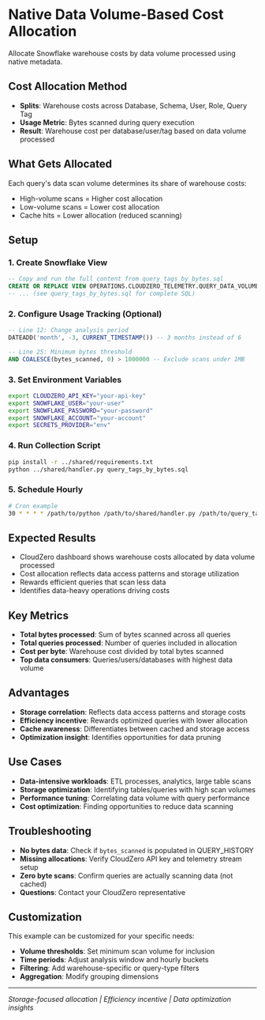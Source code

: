 # Native Data Volume-Based Cost Allocation

Allocate Snowflake warehouse costs by data volume processed using native metadata.

## Cost Allocation Method

- **Splits**: Warehouse costs across Database, Schema, User, Role, Query Tag
- **Usage Metric**: Bytes scanned during query execution
- **Result**: Warehouse cost per database/user/tag based on data volume processed

## What Gets Allocated

Each query's data scan volume determines its share of warehouse costs:
- High-volume scans = Higher cost allocation
- Low-volume scans = Lower cost allocation
- Cache hits = Lower allocation (reduced scanning)

## Setup

### 1. Create Snowflake View

```sql
-- Copy and run the full content from query_tags_by_bytes.sql
CREATE OR REPLACE VIEW OPERATIONS.CLOUDZERO_TELEMETRY.QUERY_DATA_VOLUME_ALLOCATION AS
-- ... (see query_tags_by_bytes.sql for complete SQL)
```

### 2. Configure Usage Tracking (Optional)

```sql
-- Line 12: Change analysis period
DATEADD('month', -3, CURRENT_TIMESTAMP()) -- 3 months instead of 6

-- Line 25: Minimum bytes threshold
AND COALESCE(bytes_scanned, 0) > 1000000 -- Exclude scans under 1MB
```

### 3. Set Environment Variables

```bash
export CLOUDZERO_API_KEY="your-api-key"
export SNOWFLAKE_USER="your-user"
export SNOWFLAKE_PASSWORD="your-password"
export SNOWFLAKE_ACCOUNT="your-account"
export SECRETS_PROVIDER="env"
```

### 4. Run Collection Script

```bash
pip install -r ../shared/requirements.txt
python ../shared/handler.py query_tags_by_bytes.sql
```

### 5. Schedule Hourly

```bash
# Cron example
30 * * * * /path/to/python /path/to/shared/handler.py /path/to/query_tags_by_bytes.sql
```

## Expected Results

- CloudZero dashboard shows warehouse costs allocated by data volume processed
- Cost allocation reflects data access patterns and storage utilization
- Rewards efficient queries that scan less data
- Identifies data-heavy operations driving costs

## Key Metrics

- **Total bytes processed**: Sum of bytes scanned across all queries
- **Total queries processed**: Number of queries included in allocation
- **Cost per byte**: Warehouse cost divided by total bytes scanned
- **Top data consumers**: Queries/users/databases with highest data volume

## Advantages

- **Storage correlation**: Reflects data access patterns and storage costs
- **Efficiency incentive**: Rewards optimized queries with lower allocation
- **Cache awareness**: Differentiates between cached and storage access
- **Optimization insight**: Identifies opportunities for data pruning

## Use Cases

- **Data-intensive workloads**: ETL processes, analytics, large table scans
- **Storage optimization**: Identifying tables/queries with high scan volumes
- **Performance tuning**: Correlating data volume with query performance
- **Cost optimization**: Finding opportunities to reduce data scanning

## Troubleshooting

- **No bytes data**: Check if `bytes_scanned` is populated in QUERY_HISTORY
- **Missing allocations**: Verify CloudZero API key and telemetry stream setup
- **Zero byte scans**: Confirm queries are actually scanning data (not cached)
- **Questions**: Contact your CloudZero representative

## Customization

This example can be customized for your specific needs:
- **Volume thresholds**: Set minimum scan volume for inclusion
- **Time periods**: Adjust analysis window and hourly buckets
- **Filtering**: Add warehouse-specific or query-type filters
- **Aggregation**: Modify grouping dimensions

---

*Storage-focused allocation | Efficiency incentive | Data optimization insights*
